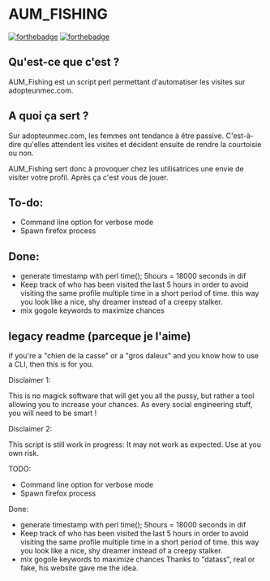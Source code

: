 AUM_FISHING
============

[![forthebadge](http://forthebadge.com/badges/compatibility-emacs.svg)](http://forthebadge.com)
[![forthebadge](http://forthebadge.com/badges/powered-by-electricity.svg)](http://forthebadge.com)

Qu'est-ce que c'est ?
----------------------

AUM_Fishing est un script perl permettant d'automatiser les visites sur adopteunmec.com.

A quoi ça sert ?
-----------------

Sur adopteunmec.com, les femmes ont tendance à être passive. C'est-à-dire qu'elles attendent les visites et décident ensuite de rendre la courtoisie ou non. 

AUM_Fishing sert donc à provoquer chez les utilisatrices une envie de visiter votre profil.
Après ça c'est vous de jouer.


To-do:
------
- Command line option for verbose mode
- Spawn firefox process

Done:
-----
- generate timestamp with perl time(); 5hours = 18000 seconds in dif
- Keep track of who has been visited the last 5 hours in order to avoid visiting the same profile multiple time
in a short period of time. this way you look like a nice, shy dreamer instead of a creepy stalker.
- mix gogole keywords to maximize chances

legacy readme (parceque je l'aime)
------------------------------------

if you're a "chien de la casse" or a "gros daleux" and you know how to use a CLI, then this is for you.

Disclaimer 1:

This is no magick software that will get you all the pussy, but rather a tool allowing you to increase your chances.
As every social engineering stuff, you will need to be smart !

Disclaimer 2:

This script is still work in progress: It may not work as expected. Use at you own risk.

TODO:
- Command line option for verbose mode
- Spawn firefox process

Done:
- generate timestamp with perl time(); 5hours = 18000 seconds in dif
- Keep track of who has been visited the last 5 hours in order to avoid visiting the same profile multiple time
in a short period of time. this way you look like a nice, shy dreamer instead of a creepy stalker.
- mix gogole keywords to maximize chances
Thanks to "datass", real or fake, his website gave me the idea.